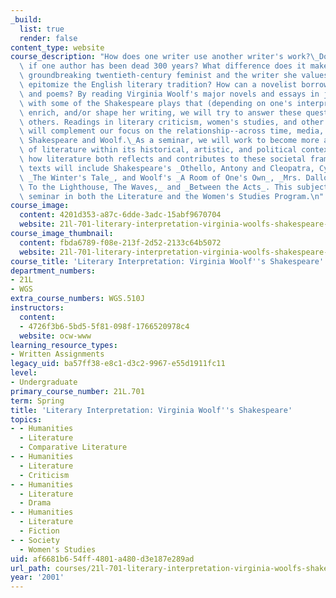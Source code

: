 ```yaml
---
_build:
  list: true
  render: false
content_type: website
course_description: "How does one writer use another writer's work?\_Does it matter\
  \ if one author has been dead 300 years? What difference does it make if she's a\
  \ groundbreaking twentieth-century feminist and the writer she values has come to\
  \ epitomize the English literary tradition? How can a novelist borrow from plays\
  \ and poems? By reading Virginia Woolf's major novels and essays in juxtaposition\
  \ with some of the Shakespeare plays that (depending on one's interpretation) haunt,\
  \ enrich, and/or shape her writing, we will try to answer these questions and raise\
  \ others. Readings in literary criticism, women's studies, and other literary texts\
  \ will complement our focus on the relationship--across time, media, and gender--between\
  \ Shakespeare and Woolf.\_As a seminar, we will work to become more astute readers\
  \ of literature within its historical, artistic, and political contexts, and consider\
  \ how literature both reflects and contributes to these societal frameworks.\_Central\
  \ texts will include Shakespeare's _Othello, Antony and Cleopatra, Cymbeline_, and\
  \ _The Winter's Tale_, and Woolf's _A Room of One's Own_, _Mrs. Dalloway, Orlando,\
  \ To the Lighthouse, The Waves,_ and _Between the Acts_. This subject is an advanced\
  \ seminar in both the Literature and the Women's Studies Program.\n"
course_image:
  content: 4201d353-a87c-6dde-3adc-15abf9670704
  website: 21l-701-literary-interpretation-virginia-woolfs-shakespeare-spring-2001
course_image_thumbnail:
  content: fbda6789-f08e-213f-2d52-2133c64b5072
  website: 21l-701-literary-interpretation-virginia-woolfs-shakespeare-spring-2001
course_title: 'Literary Interpretation: Virginia Woolf''s Shakespeare'
department_numbers:
- 21L
- WGS
extra_course_numbers: WGS.510J
instructors:
  content:
  - 4726f3b6-5bd5-5f81-098f-1766520978c4
  website: ocw-www
learning_resource_types:
- Written Assignments
legacy_uid: ba57ff38-e8c1-d3c2-9967-e55d1911fc11
level:
- Undergraduate
primary_course_number: 21L.701
term: Spring
title: 'Literary Interpretation: Virginia Woolf''s Shakespeare'
topics:
- - Humanities
  - Literature
  - Comparative Literature
- - Humanities
  - Literature
  - Criticism
- - Humanities
  - Literature
  - Drama
- - Humanities
  - Literature
  - Fiction
- - Society
  - Women's Studies
uid: af6681b6-54ff-4801-a480-d3e187e289ad
url_path: courses/21l-701-literary-interpretation-virginia-woolfs-shakespeare-spring-2001
year: '2001'
---
```

